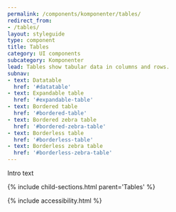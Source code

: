 ```yaml
---
permalink: /components/komponenter/tables/
redirect_from:
- /tables/
layout: styleguide
type: component
title: Tables
category: UI components
subcategory: Komponenter
lead: Tables show tabular data in columns and rows.
subnav:
- text: Datatable
  href: '#datatable'
- text: Expandable table
  href: '#expandable-table'
- text: Bordered table
  href: '#bordered-table'
- text: Bordered zebra table
  href: '#bordered-zebra-table'
- text: Borderless table
  href: '#borderless-table'
- text: Borderless zebra table
  href: '#borderless-zebra-table'
---
```


<p>Intro text</p>

{% include child-sections.html parent='Tables' %}

{% include accessibility.html %}
